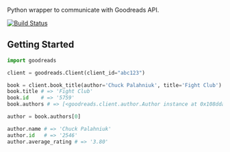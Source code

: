 Python wrapper to communicate with Goodreads API.

[![Build Status](https://travis-ci.org/GrumpyRainbow/goodreads-py.png)](https://travis-ci.org/GrumpyRainbow/goodreads-py)

## Getting Started

``` python
import goodreads

client = goodreads.Client(client_id="abc123")

book = client.book_title(author='Chuck Palahniuk', title='Fight Club')
book.title # => 'Fight Club'
book.id    # => '5759'
book.authors # => [<goodreads.client.author.Author instance at 0x108dda7a0>]

author = book.authors[0]

author.name # => 'Chuck Palahniuk'
author.id   # => '2546'
author.average_rating # => '3.80'
```
